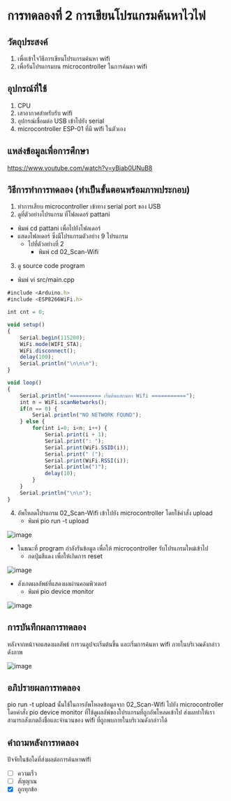 # การทดลองที่ 2 การเขียนโปรแกรมค้นหาไวไฟ

## วัตถุประสงค์ 
1. เพื่อเข้าใจวิธีการเขียนโปรแกรมค้นหา wifi
2. เพื่อรันโปรแกรมบน microcontroller ในการค้นหา wifi

## อุปกรณ์ที่ใช้ 
1. CPU
2. เสาอากาศสำหรับรับ wifi
3. อุปกรณ์เชื่อมต่อ USB เข้าไปยัง serial
4. microcontroller ESP-01 ที่มี wifi ในตัวเอง

## แหล่งข้อมูลเพื่อการศึกษา
https://www.youtube.com/watch?v=yBjab0UNuB8

## วิธีการทำการทดลอง (ทำเป็นขั้นตอนพร้อมภาพประกอบ)
1. ทำการเสียบ microcontroller เข้าทาง serial port ของ USB 
2. ดูที่ตัวอย่างโปรแกรม ที่โฟลเดอร์ pattani
- พิมพ์ cd pattani เพื่อไปยังโฟลเดอร์
- แสดงโฟลเดอร์ ซึ่งมีโปรแกรมตัวอย่าง 9 โปรแกรม
  - ไปที่ตัวอย่างที่ 2
    - พิมพ์ cd 02_Scan-Wifi
3. ดู source code program 
- พิมพ์ vi src/main.cpp

```javascript
#include <Arduino.h>
#include <ESP8266WiFi.h>

int cnt = 0;

void setup()
{
	Serial.begin(115200);
	WiFi.mode(WIFI_STA);
	WiFi.disconnect();
	delay(100);
	Serial.println("\n\n\n");
}

void loop()
{
	Serial.println("========== เริ่มต้นแสกนหา Wifi ===========");
	int n = WiFi.scanNetworks();
	if(n == 0) {
		Serial.println("NO NETWORK FOUND");
	} else {
		for(int i=0; i<n; i++) {
			Serial.print(i + 1);
			Serial.print(": ");
			Serial.print(WiFi.SSID(i));
			Serial.print(" (");
			Serial.print(WiFi.RSSI(i));
			Serial.println(")");
			delay(10);
		}
	}
	Serial.println("\n\n");
}
```

4. อัพโหลดโปรแกรม 02_Scan-Wifi เข้าไปยัง microcontroller โดยใช้คำสั่ง upload
   - พิมพ์ pio run -t upload

![image](https://user-images.githubusercontent.com/80879678/112092429-0c3e5b80-8bca-11eb-9138-49a05fa33128.jpg)

   - ในขณะที่ program กำลังรันข้อมูล เพื่อให้ microcontroller รับโปรแกรมใหม่เข้าไป
     - กดปุ่มสีแดง เพื่อให้เกิดการ reset

![image](https://user-images.githubusercontent.com/80879678/112092578-62ab9a00-8bca-11eb-853f-540fc48be65c.jpg)


   - สังเกตผลลัพธ์ที่แสดงผลผ่านคอมพิวเตอร์
     - พิมพ์ pio device monitor
  
![image](https://user-images.githubusercontent.com/80879678/112092640-8242c280-8bca-11eb-8907-0a1be8c000f2.jpg)
 
 
## การบันทึกผลการทดลอง 
   หลังจากหน้าจอแสดงผลลัพธ์ การวนลูปจะเริ่มต้นขึ้น และเริ่มการค้นหา wifi ภายในบริเวณดังกล่าว ดังภาพ 
   
![image](https://user-images.githubusercontent.com/80879678/112092782-ca61e500-8bca-11eb-94f7-4198a18f1636.jpg)

## อภิปรายผลการทดลอง
   pio run -t upload นั้นใช้ในการอัพโหลดข้อมูลจาก 02_Scan-Wifi ไปยัง microcontroller โดยคำสั่ง pio device monitor ที่ใช้ดูผลลัพ์ของโปรแกรมที่ถูกอัพโหลดเข้าไป 
   ส่งผลทำให้เราสามารถสังเกตถึงชื่อและจำนวนของ wifi ที่ถูกพบภายในบริเวณดังกล่าวได้

## คำถามหลังการทดลอง 
ปัจจัยในข้อใดที่ส่งผลต่อการค้นหาwifi
- [ ] ความเร็ว
- [ ] สัญญาณ
- [x] ถูกทุกข้อ
